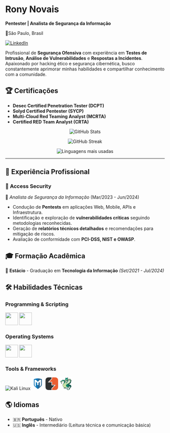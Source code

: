 #  Rony Novais  

**Pentester | Analista de Segurança da Informação**  

📍São Paulo, Brasil  

[![LinkedIn](https://img.shields.io/badge/LinkedIn-0077B5?style=for-the-badge&logo=linkedin&logoColor=white)](https://www.linkedin.com/in/ronynovais)  

Profissional de **Segurança Ofensiva** com experiência em **Testes de Intrusão**, **Análise de Vulnerabilidades** e **Respostas a Incidentes**. Apaixonado por hacking ético e segurança cibernética, busco constantemente aprimorar minhas habilidades e compartilhar conhecimento com a comunidade.  

## 🏆 Certificações  

- **Desec Certified Penetration Tester (DCPT)**  
- **Solyd Certified Pentester (SYCP)**
- **Multi-Cloud Red Teaming Analyst (MCRTA)**
- **Certified RED Team Analyst (CRTA)**
   

<p align="center">
  <img src="https://github-readme-stats.vercel.app/api?username=shacrony&show_icons=true&theme=tokyonight" alt="GitHub Stats"/>
</p>

<p align="center">
  <img src="https://github-readme-streak-stats.herokuapp.com/?user=shacrony&theme=tokyonight" alt="GitHub Streak"/>
</p>

<p align="center">
  <img src="https://github-readme-stats.vercel.app/api/top-langs/?username=shacrony&layout=compact&theme=tokyonight" alt="Linguagens mais usadas"/>
</p>

---

## 💼 Experiência Profissional  

### 🔹 **Access Security**  
📌 *Analista de Segurança da Informação* (Mar/2023 - Jun/2024)  
- Condução de **Pentests** em aplicações Web, Mobile, APIs e Infraestrutura.  
- Identificação e exploração de **vulnerabilidades críticas** seguindo metodologias reconhecidas.  
- Geração de **relatórios técnicos detalhados** e recomendações para mitigação de riscos.  
- Avaliação de conformidade com **PCI-DSS, NIST e OWASP**.  

## 🎓 Formação Acadêmica  

📌 **Estácio** - Graduação em **Tecnologia da Informação** *(Set/2021 - Jul/2024)*  

## 🛠 Habilidades Técnicas  

### **Programming & Scripting**
<p align="left">
  <img src="https://cdn.jsdelivr.net/gh/devicons/devicon/icons/python/python-original.svg" width="40" height="40"/>
  <img src="https://cdn.jsdelivr.net/gh/devicons/devicon/icons/bash/bash-original.svg" width="40" height="40"/>
</p>

### **Operating Systems**
<p align="left">
  <img src="https://cdn.jsdelivr.net/gh/devicons/devicon/icons/linux/linux-original.svg" width="40" height="40"/>
  <img src="https://cdn.jsdelivr.net/gh/devicons/devicon/icons/windows8/windows8-original.svg" width="40" height="40"/>
</p>

### **Tools & Frameworks**
<p align="left">
  <img src="https://www.kali.org/images/kali-logo.svg" width="40" height="40" alt="Kali Linux"/>
  <img src="https://github.com/shacrony/assets/blob/main/metasploite.png"width="40" height="40"/>
  <img src="https://github.com/shacrony/assets/blob/main/burp.png"width="40" height="40"/>
  <img src="https://github.com/shacrony/assets/blob/main/hydra.png"width="40" height="40"/> 
</p>

## 🌎 Idiomas  
- 🇧🇷 **Português** - Nativo  
- 🇺🇸 **Inglês** - Intermediário (Leitura técnica e comunicação básica)  
